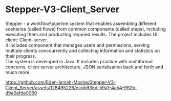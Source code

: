 # Stepper-V3-Client_Server
Stepper - a workflow\pipeline system that enables assembling different scenarios (called
flows) from common components (called steps), including executing them and producting
requried results.
The project includes UI client: Client-server.                                                                   
It includes component that manages users and permissions, serving multiple clients
conccurrently and collecting information and statistics on their progress.                                                   
The system is developed in Java. It includes practice with multithread concerns, client server
architecture, JSON serialization back and forth and much more.


https://github.com/Eden-Ismah-Moshe/Stepper-V3-Client_Server/assets/128495226/ecdb935d-59a1-4a54-992b-d9e0afde0060

